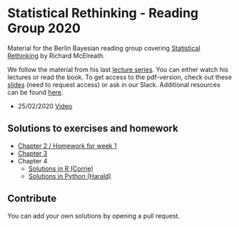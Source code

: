 # Statistical Rethinking - Reading Group 2020

Material for the Berlin Bayesian reading group covering [Statistical Rethinking](https://xcelab.net/rm/statistical-rethinking/) by Richard McElreath.

We follow the material from his last [lecture series](https://github.com/rmcelreath/statrethinking_winter2019). You can either watch his lectures or read the book. To get access to the pdf-version, check out these [slides](https://docs.google.com/presentation/d/1-dbUYuFJ5QH8ARBP_TD3-Ydy_8LL2vhCsNpdcvbbBLA/edit?usp=sharing) (need to request access) or ask in our Slack. Additional resources can be found [here](additional_resources.md).

- 25/02/2020 [Video](https://www.youtube.com/watch?v=XoVtOAN0htU&list=PLDcUM9US4XdNM4Edgs7weiyIguLSToZRI&index=2) 


## Solutions to exercises and homework

- [Chapter 2 / Homework for week 1](https://corriebar.github.io/statrethinking_reading_group/chapter_2/callander/homework.html)
- [Chapter 3](https://corriebar.github.io/statrethinking_reading_group/chapter_3/chapter3_ex.html)
- Chapter 4
  - [Solutions in R (Corrie)](https://corriebar.github.io/statrethinking_reading_group/chapter_4/chapter4_ex.html)
  - [Solutions in Python (Harald)](https://colab.research.google.com/drive/1V6bvaL2TxbJrrwb4sh0iP1msUSOIa89T)


## Contribute
You can add your own solutions by opening a pull request.